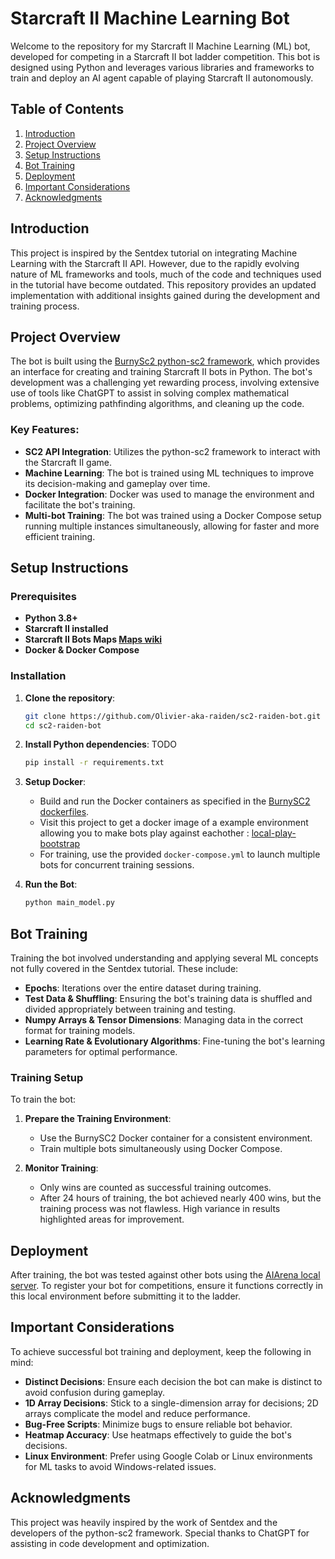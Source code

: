 # Starcraft II Machine Learning Bot

Welcome to the repository for my Starcraft II Machine Learning (ML) bot, developed for competing in a Starcraft II bot ladder competition. This bot is designed using Python and leverages various libraries and frameworks to train and deploy an AI agent capable of playing Starcraft II autonomously.

## Table of Contents
1. [Introduction](#introduction)
2. [Project Overview](#project-overview)
3. [Setup Instructions](#setup-instructions)
4. [Bot Training](#bot-training)
5. [Deployment](#deployment)
6. [Important Considerations](#important-considerations)
7. [Acknowledgments](#acknowledgments)

## Introduction

This project is inspired by the Sentdex tutorial on integrating Machine Learning with the Starcraft II API. However, due to the rapidly evolving nature of ML frameworks and tools, much of the code and techniques used in the tutorial have become outdated. This repository provides an updated implementation with additional insights gained during the development and training process.

## Project Overview

The bot is built using the [BurnySc2 python-sc2 framework](https://github.com/BurnySc2/python-sc2), which provides an interface for creating and training Starcraft II bots in Python. The bot's development was a challenging yet rewarding process, involving extensive use of tools like ChatGPT to assist in solving complex mathematical problems, optimizing pathfinding algorithms, and cleaning up the code.

### Key Features:
- **SC2 API Integration**: Utilizes the python-sc2 framework to interact with the Starcraft II game.
- **Machine Learning**: The bot is trained using ML techniques to improve its decision-making and gameplay over time.
- **Docker Integration**: Docker was used to manage the environment and facilitate the bot's training.
- **Multi-bot Training**: The bot was trained using a Docker Compose setup running multiple instances simultaneously, allowing for faster and more efficient training.

## Setup Instructions

### Prerequisites
- **Python 3.8+**
- **Starcraft II installed**
- **Starcraft II Bots Maps [Maps wiki](https://aiarena.net/wiki/maps/)**
- **Docker & Docker Compose**

### Installation

1. **Clone the repository**:
   ```bash
   git clone https://github.com/Olivier-aka-raiden/sc2-raiden-bot.git
   cd sc2-raiden-bot
   ```

2. **Install Python dependencies**: TODO
   ```bash
   pip install -r requirements.txt
   ```

3. **Setup Docker**:
   - Build and run the Docker containers as specified in the [BurnySC2 dockerfiles](https://github.com/BurnySc2/python-sc2/tree/develop/dockerfiles).
   - Visit this project to get a docker image of a example environment allowing you to make bots play against eachother : [local-play-bootstrap](https://github.com/aiarena/local-play-bootstrap?tab=readme-ov-file#local-play-bootstrap)
   - For training, use the provided `docker-compose.yml` to launch multiple bots for concurrent training sessions.

5. **Run the Bot**:
   ```bash
   python main_model.py
   ```

## Bot Training

Training the bot involved understanding and applying several ML concepts not fully covered in the Sentdex tutorial. These include:
- **Epochs**: Iterations over the entire dataset during training.
- **Test Data & Shuffling**: Ensuring the bot's training data is shuffled and divided appropriately between training and testing.
- **Numpy Arrays & Tensor Dimensions**: Managing data in the correct format for training models.
- **Learning Rate & Evolutionary Algorithms**: Fine-tuning the bot's learning parameters for optimal performance.

### Training Setup
To train the bot:
1. **Prepare the Training Environment**:
   - Use the BurnySC2 Docker container for a consistent environment.
   - Train multiple bots simultaneously using Docker Compose.

2. **Monitor Training**:
   - Only wins are counted as successful training outcomes.
   - After 24 hours of training, the bot achieved nearly 400 wins, but the training process was not flawless. High variance in results highlighted areas for improvement.

## Deployment

After training, the bot was tested against other bots using the [AIArena local server](https://github.com/aiarena/local-play-bootstrap). To register your bot for competitions, ensure it functions correctly in this local environment before submitting it to the ladder.

## Important Considerations

To achieve successful bot training and deployment, keep the following in mind:
- **Distinct Decisions**: Ensure each decision the bot can make is distinct to avoid confusion during gameplay.
- **1D Array Decisions**: Stick to a single-dimension array for decisions; 2D arrays complicate the model and reduce performance.
- **Bug-Free Scripts**: Minimize bugs to ensure reliable bot behavior.
- **Heatmap Accuracy**: Use heatmaps effectively to guide the bot's decisions.
- **Linux Environment**: Prefer using Google Colab or Linux environments for ML tasks to avoid Windows-related issues.

## Acknowledgments

This project was heavily inspired by the work of Sentdex and the developers of the python-sc2 framework. Special thanks to ChatGPT for assisting in code development and optimization.
